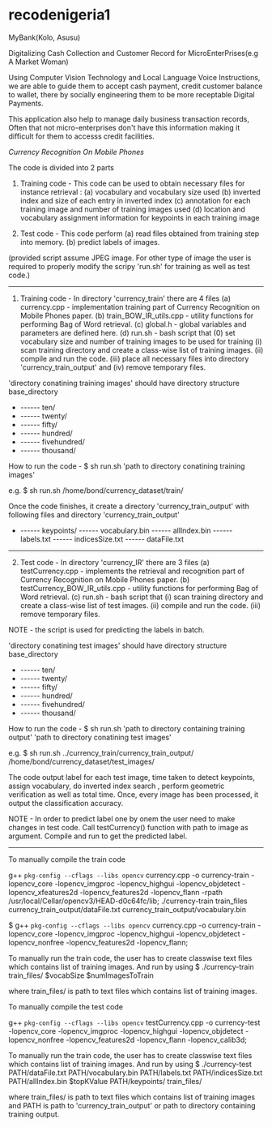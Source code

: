# recodenigeria1
MyBank(Kolo, Asusu)

Digitalizing Cash Collection and Customer Record for MicroEnterPrises(e.g A Market Woman)

Using Computer Vision Technology and Local Language Voice Instructions, we are able to guide them to accept cash payment, credit customer balance to wallet, there by socially engineering them to be more receptable Digital Payments.

This application also help to manage daily business transaction records, Often that not micro-enterprises don't have this information making it difficult for them to accesss credit facilities.


*Currency Recognition On Mobile Phones*

The code is divided into 2 parts
    
1. Training code - This code can be used to obtain necessary files for instance retrieval :
    (a) vocabulary and vocabulary size used
    (b) inverted index and size of each entry in inverted index
    (c) annotation for each training image and number of training images used
    (d) location and vocabulary assignment information for keypoints in each training image

2. Test code - This code perform
    (a) read files obtained from training step into memory.
    (b) predict labels of images.

(provided script assume JPEG image. For other type of image the user is required to properly modify the scripy 'run.sh' for training as well as test code.)

--------------------------------------------------------------------------

1. Training code - In directory 'currency_train' there are 4 files
    (a) currency.cpp - implementation training part of Currency Recognition on Mobile Phones paper.
    (b) train_BOW_IR_utils.cpp - utility functions for performing Bag of Word retrieval.
    (c) global.h - global variables and parameters are defined here.
    (d) run.sh - bash script that
                 (0) set vocabulary size and number of training images to be used for training
                 (i) scan training directory and create a class-wise list of training images. 
                 (ii) compile and run the code.
                 (iii) place all necessary files into directory 'currency_train_output' and
                 (iv) remove temporary files.

'directory conatining training images' should have directory structure
base_directory
+ ------ ten/
+ ------ twenty/
+ ------ fifty/
+ ------ hundred/
+ ------ fivehundred/
+ ------ thousand/


How to run the code - 
$ sh run.sh 'path to directory conatining training images'

e.g.
$ sh run.sh /home/bond/currency_dataset/train/

Once the code finishes, it create a directory 'currency_train_output' with following files and directory
'currency_train_output'
+ ------ keypoints/
  ------ vocabulary.bin
  ------ allIndex.bin
  ------ labels.txt
  ------ indicesSize.txt
  ------ dataFile.txt

--------------------------------------------------------------------------

2. Test code - In directory 'currency_IR' there are 3 files
    (a) testCurrency.cpp - implements the retrieval and recognition part of Currency Recognition on Mobile Phones paper.
    (b) testCurrency_BOW_IR_utils.cpp - utility functions for performing Bag of Word retrieval.
    (c) run.sh - bash script that 
                 (i) scan training directory and create a class-wise list of test images.
                 (ii) compile and run the code.
                 (iii) remove temporary files.

NOTE - the script is used for predicting the labels in batch.

'directory conatining test images' should have directory structure
base_directory
+ ------ ten/
+ ------ twenty/
+ ------ fifty/
+ ------ hundred/
+ ------ fivehundred/
+ ------ thousand/

How to run the code - 
$ sh run.sh 'path to directory containing training output' 'path to directory conatining test images'

e.g.
$ sh run.sh ../currency_train/currency_train_output/ /home/bond/currency_dataset/test_images/

The code output label for each test image, time taken to detect keypoints, assign vocabulary, do inverted index search , perform geometric verification as well as total time.
Once, every image has been processed, it output the classification accuracy.

NOTE - In order to predict label one by onem the user need to make changes in test code. Call testCurrency() function with path to image as argument. Compile and run to get the predicted label.

--------------------------------------------------------------------------

To manually compile the train code

g++ `pkg-config --cflags --libs opencv` currency.cpp -o currency-train -lopencv_core -lopencv_imgproc -lopencv_highgui -lopencv_objdetect -lopencv_xfeatures2d -lopencv_features2d -lopencv_flann -rpath /usr/local/Cellar/opencv3/HEAD-d0c64fc/lib;
./currency-train train_files currency_train_output/dataFile.txt currency_train_output/vocabulary.bin

$ g++ `pkg-config --cflags --libs opencv` currency.cpp -o currency-train -lopencv_core -lopencv_imgproc -lopencv_highgui -lopencv_objdetect -lopencv_nonfree -lopencv_features2d -lopencv_flann;

To manually run the train code, the user has to create  classwise text files which contains list of training images. And run by using
$ ./currency-train train_files/ $vocabSize $numImagesToTrain

where train_files/ is path to text files which contains list of training images.


To manually compile the test code

g++ `pkg-config --cflags --libs opencv` testCurrency.cpp -o currency-test -lopencv_core -lopencv_imgproc -lopencv_highgui -lopencv_objdetect -lopencv_nonfree -lopencv_features2d -lopencv_flann -lopencv_calib3d;

To manually run the train code, the user has to create  classwise text files which contains list of training images. And run by using
$ ./currency-test PATH/dataFile.txt PATH/vocabulary.bin PATH/labels.txt PATH/indicesSize.txt PATH/allIndex.bin $topKValue PATH/keypoints/ train_files/

where train_files/ is path to text files which contains list of training images and PATH is path to 'currency_train_output' or path to directory containing training output.
